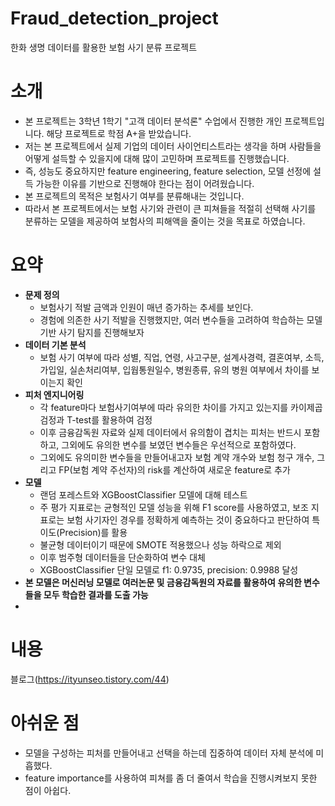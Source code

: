 # Fraud_detection_project
한화 생명 데이터를 활용한 보험 사기 분류 프로젝트

# 소개
- 본 프로젝트는 3학년 1학기 "고객 데이터 분석론" 수업에서 진행한 개인 프로젝트입니다. 해당 프로젝트로 학점 A+을 받았습니다.
- 저는 본 프로젝트에서 실제 기업의 데이터 사이언티스트라는 생각을 하며 사람들을 어떻게 설득할 수 있을지에 대해 많이 고민하며 프로젝트를 진행했습니다.
- 즉, 성능도 중요하지만 feature engineering, feature selection, 모델 선정에 설득 가능한 이유를 기반으로 진행해야 한다는 점이 어려웠습니다.
- 본 프로젝트의 목적은 보험사기 여부를 분류해내는 것입니다.
- 따라서 본 프로젝트에서는 보험 사기와 관련이 큰 피쳐들을 적절히 선택해 사기를 분류하는 모델을 제공하여 보험사의 피해액을 줄이는 것을 목표로 하였습니다.

# 요약
- **문제 정의**
    - 보험사기 적발 금액과 인원이 매년 증가하는 추세를 보인다.
    - 경험에 의존한 사기 적발을 진행했지만, 여러 변수들을 고려하여 학습하는 모델 기반 사기 탐지를 진행해보자
- **데이터 기본 분석**
    - 보험 사기 여부에 따라 성별, 직업, 연령, 사고구분, 설계사경력, 결혼여부, 소득, 가입일, 실손처리여부, 입웝통원일수, 병원종류, 유의 병원 여부에서 차이를 보이는지 확인
- **피처 엔지니어링**
    - 각 feature마다 보험사기여부에 따라 유의한 차이를 가지고 있는지를 카이제곱검정과 T-test를 활용하여 검정
    - 이후 금융감독원 자료와 실제 데이터에서 유의함이 겹치는 피처는 반드시 포함하고, 그외에도 유의한 변수를 보였던 변수들은 우선적으로 포함하였다.
    - 그외에도 유의미한 변수들을 만들어내고자 보험 계약 개수와 보험 청구 개수, 그리고 FP(보험 계약 주선자)의 risk를 계산하여 새로운 feature로 추가
- **모델**
    -  랜덤 포레스트와 XGBoostClassifier 모델에 대해 테스트
    -  주 평가 지표로는 균형적인 모델 성능을 위해 F1 score를 사용하였고, 보조 지표로는 보험 사기자인 경우를 정확하게 예측하는 것이 중요하다고 판단하여 특이도(Precision)를 활용
    -  불균형 데이터이기 때문에 SMOTE 적용했으나 성능 하락으로 제외
    -  이후 범주형 데이터들을 단순화하여 변수 대체
    -  XGBoostClassifier 단일 모델로 f1: 0.9735, precision: 0.9988 달성
- **본 모델은 머신러닝 모델로 여러논문 및 금융감독원의 자료를 활용하여 유의한 변수들을 모두 학습한 결과를 도출 가능**
- 
# 내용
블로그(https://ityunseo.tistory.com/44)
  
# 아쉬운 점
- 모델을 구성하는 피처를 만들어내고 선택을 하는데 집중하여 데이터 자체 분석에 미흡했다.
- feature importance를 사용하여 피쳐를 좀 더 줄여서 학습을 진행시켜보지 못한 점이 아쉽다.

